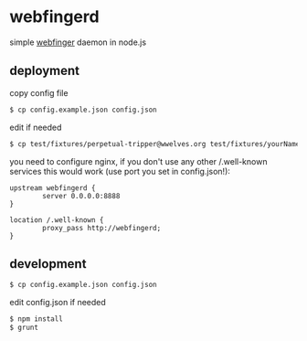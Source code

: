 # webfingerd

simple [webfinger](http://webfinger.net) daemon in node.js

## deployment

copy config file

```bash
$ cp config.example.json config.json
```
edit if needed

```bash
$ cp test/fixtures/perpetual-tripper@wwelves.org test/fixtures/yourName@yourDomain.tld
```
you need to configure nginx, if you don't use any other /.well-known
services this would work (use port you set in config.json!):

```
upstream webfingerd {
        server 0.0.0.0:8888
}

location /.well-known {
        proxy_pass http://webfingerd;
}
```

## development

```bash
$ cp config.example.json config.json
```

edit config.json if needed

```bash
$ npm install
$ grunt
```
